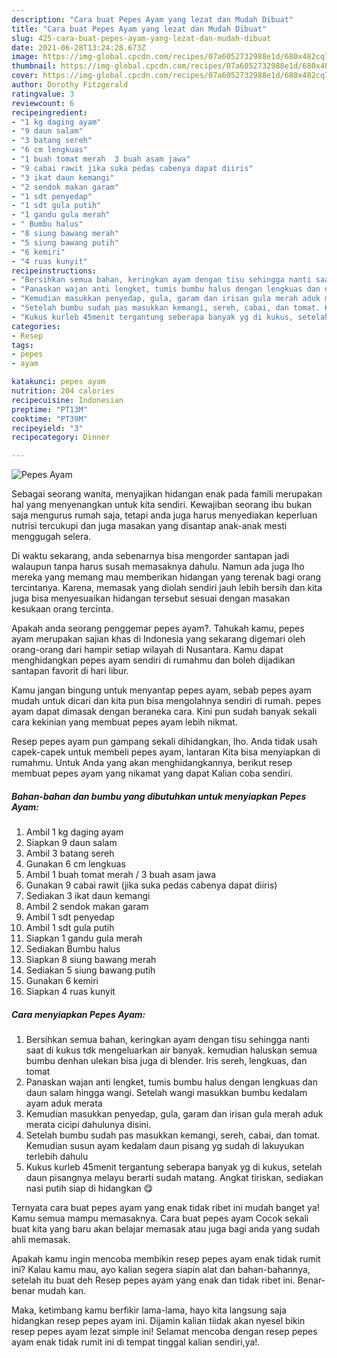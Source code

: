 ```yaml
---
description: "Cara buat Pepes Ayam yang lezat dan Mudah Dibuat"
title: "Cara buat Pepes Ayam yang lezat dan Mudah Dibuat"
slug: 425-cara-buat-pepes-ayam-yang-lezat-dan-mudah-dibuat
date: 2021-06-28T13:24:28.673Z
image: https://img-global.cpcdn.com/recipes/07a6052732988e1d/680x482cq70/pepes-ayam-foto-resep-utama.jpg
thumbnail: https://img-global.cpcdn.com/recipes/07a6052732988e1d/680x482cq70/pepes-ayam-foto-resep-utama.jpg
cover: https://img-global.cpcdn.com/recipes/07a6052732988e1d/680x482cq70/pepes-ayam-foto-resep-utama.jpg
author: Dorothy Fitzgerald
ratingvalue: 3
reviewcount: 6
recipeingredient:
- "1 kg daging ayam"
- "9 daun salam"
- "3 batang sereh"
- "6 cm lengkuas"
- "1 buah tomat merah  3 buah asam jawa"
- "9 cabai rawit jika suka pedas cabenya dapat diiris"
- "3 ikat daun kemangi"
- "2 sendok makan garam"
- "1 sdt penyedap"
- "1 sdt gula putih"
- "1 gandu gula merah"
- " Bumbu halus"
- "8 siung bawang merah"
- "5 siung bawang putih"
- "6 kemiri"
- "4 ruas kunyit"
recipeinstructions:
- "Bersihkan semua bahan, keringkan ayam dengan tisu sehingga nanti saat di kukus tdk mengeluarkan air banyak. kemudian haluskan semua bumbu denhan ulekan bisa juga di blender. Iris sereh, lengkuas, dan tomat"
- "Panaskan wajan anti lengket, tumis bumbu halus dengan lengkuas dan daun salam hingga wangi. Setelah wangi masukkan bumbu kedalam ayam aduk merata"
- "Kemudian masukkan penyedap, gula, garam dan irisan gula merah aduk merata cicipi dahulunya disini."
- "Setelah bumbu sudah pas masukkan kemangi, sereh, cabai, dan tomat. Kemudian susun ayam kedalam daun pisang yg sudah di lakuyukan terlebih dahulu"
- "Kukus kurleb 45menit tergantung seberapa banyak yg di kukus, setelah daun pisangnya melayu berarti sudah matang. Angkat tiriskan, sediakan nasi putih siap di hidangkan 😋"
categories:
- Resep
tags:
- pepes
- ayam

katakunci: pepes ayam 
nutrition: 204 calories
recipecuisine: Indonesian
preptime: "PT13M"
cooktime: "PT39M"
recipeyield: "3"
recipecategory: Dinner

---
```



![Pepes Ayam](https://img-global.cpcdn.com/recipes/07a6052732988e1d/680x482cq70/pepes-ayam-foto-resep-utama.jpg)

Sebagai seorang wanita, menyajikan hidangan enak pada famili merupakan hal yang menyenangkan untuk kita sendiri. Kewajiban seorang ibu bukan saja mengurus rumah saja, tetapi anda juga harus menyediakan keperluan nutrisi tercukupi dan juga masakan yang disantap anak-anak mesti menggugah selera.

Di waktu  sekarang, anda sebenarnya bisa mengorder santapan jadi walaupun tanpa harus susah memasaknya dahulu. Namun ada juga lho mereka yang memang mau memberikan hidangan yang terenak bagi orang tercintanya. Karena, memasak yang diolah sendiri jauh lebih bersih dan kita juga bisa menyesuaikan hidangan tersebut sesuai dengan masakan kesukaan orang tercinta. 



Apakah anda seorang penggemar pepes ayam?. Tahukah kamu, pepes ayam merupakan sajian khas di Indonesia yang sekarang digemari oleh orang-orang dari hampir setiap wilayah di Nusantara. Kamu dapat menghidangkan pepes ayam sendiri di rumahmu dan boleh dijadikan santapan favorit di hari libur.

Kamu jangan bingung untuk menyantap pepes ayam, sebab pepes ayam mudah untuk dicari dan kita pun bisa mengolahnya sendiri di rumah. pepes ayam dapat dimasak dengan beraneka cara. Kini pun sudah banyak sekali cara kekinian yang membuat pepes ayam lebih nikmat.

Resep pepes ayam pun gampang sekali dihidangkan, lho. Anda tidak usah capek-capek untuk membeli pepes ayam, lantaran Kita bisa menyiapkan di rumahmu. Untuk Anda yang akan menghidangkannya, berikut resep membuat pepes ayam yang nikamat yang dapat Kalian coba sendiri.

<!--inarticleads1-->

##### Bahan-bahan dan bumbu yang dibutuhkan untuk menyiapkan Pepes Ayam:

1. Ambil 1 kg daging ayam
1. Siapkan 9 daun salam
1. Ambil 3 batang sereh
1. Gunakan 6 cm lengkuas
1. Ambil 1 buah tomat merah / 3 buah asam jawa
1. Gunakan 9 cabai rawit (jika suka pedas cabenya dapat diiris)
1. Sediakan 3 ikat daun kemangi
1. Ambil 2 sendok makan garam
1. Ambil 1 sdt penyedap
1. Ambil 1 sdt gula putih
1. Siapkan 1 gandu gula merah
1. Sediakan  Bumbu halus
1. Siapkan 8 siung bawang merah
1. Sediakan 5 siung bawang putih
1. Gunakan 6 kemiri
1. Siapkan 4 ruas kunyit




<!--inarticleads2-->

##### Cara menyiapkan Pepes Ayam:

1. Bersihkan semua bahan, keringkan ayam dengan tisu sehingga nanti saat di kukus tdk mengeluarkan air banyak. kemudian haluskan semua bumbu denhan ulekan bisa juga di blender. Iris sereh, lengkuas, dan tomat
1. Panaskan wajan anti lengket, tumis bumbu halus dengan lengkuas dan daun salam hingga wangi. Setelah wangi masukkan bumbu kedalam ayam aduk merata
1. Kemudian masukkan penyedap, gula, garam dan irisan gula merah aduk merata cicipi dahulunya disini.
1. Setelah bumbu sudah pas masukkan kemangi, sereh, cabai, dan tomat. Kemudian susun ayam kedalam daun pisang yg sudah di lakuyukan terlebih dahulu
1. Kukus kurleb 45menit tergantung seberapa banyak yg di kukus, setelah daun pisangnya melayu berarti sudah matang. Angkat tiriskan, sediakan nasi putih siap di hidangkan 😋




Ternyata cara buat pepes ayam yang enak tidak ribet ini mudah banget ya! Kamu semua mampu memasaknya. Cara buat pepes ayam Cocok sekali buat kita yang baru akan belajar memasak atau juga bagi anda yang sudah ahli memasak.

Apakah kamu ingin mencoba membikin resep pepes ayam enak tidak rumit ini? Kalau kamu mau, ayo kalian segera siapin alat dan bahan-bahannya, setelah itu buat deh Resep pepes ayam yang enak dan tidak ribet ini. Benar-benar mudah kan. 

Maka, ketimbang kamu berfikir lama-lama, hayo kita langsung saja hidangkan resep pepes ayam ini. Dijamin kalian tiidak akan nyesel bikin resep pepes ayam lezat simple ini! Selamat mencoba dengan resep pepes ayam enak tidak rumit ini di tempat tinggal kalian sendiri,ya!.

